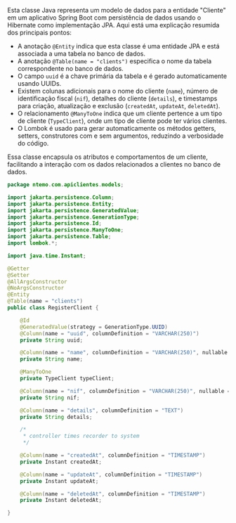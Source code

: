 Esta classe Java representa um modelo de dados para a entidade "Cliente" em um aplicativo Spring Boot com persistência de dados usando o Hibernate como implementação JPA. Aqui está uma explicação resumida dos principais pontos:

* A anotação `@Entity` indica que esta classe é uma entidade JPA e está associada a uma tabela no banco de dados.
* A anotação `@Table(name = "clients")` especifica o nome da tabela correspondente no banco de dados.
* O campo `uuid` é a chave primária da tabela e é gerado automaticamente usando UUIDs.
* Existem colunas adicionais para o nome do cliente (`name`), número de identificação fiscal (`nif`), detalhes do cliente (`details`), e timestamps para criação, atualização e exclusão (`createdAt`, `updateAt`, `deletedAt`).
* O relacionamento `@ManyToOne` indica que um cliente pertence a um tipo de cliente (`TypeClient`), onde um tipo de cliente pode ter vários clientes.
* O Lombok é usado para gerar automaticamente os métodos getters, setters, construtores com e sem argumentos, reduzindo a verbosidade do código.

Essa classe encapsula os atributos e comportamentos de um cliente, facilitando a interação com os dados relacionados a clientes no banco de dados.

```java
package ntemo.com.apiclientes.models;

import jakarta.persistence.Column;
import jakarta.persistence.Entity;
import jakarta.persistence.GeneratedValue;
import jakarta.persistence.GenerationType;
import jakarta.persistence.Id;
import jakarta.persistence.ManyToOne;
import jakarta.persistence.Table;
import lombok.*;

import java.time.Instant;

@Getter
@Setter
@AllArgsConstructor
@NoArgsConstructor
@Entity
@Table(name = "clients")
public class RegisterClient {

    @Id
    @GeneratedValue(strategy = GenerationType.UUID)
    @Column(name = "uuid", columnDefinition = "VARCHAR(250)")
    private String uuid;

    @Column(name = "name", columnDefinition = "VARCHAR(250)", nullable = false)
    private String name;

    @ManyToOne
    private TypeClient typeClient;

    @Column(name = "nif", columnDefinition = "VARCHAR(250)", nullable = false, unique = true)
    private String nif;

    @Column(name = "details", columnDefinition = "TEXT")
    private String details;

    /*
     * controller times recorder to system
     */

    @Column(name = "createdAt", columnDefinition = "TIMESTAMP")
    private Instant createdAt;

    @Column(name = "updateAt", columnDefinition = "TIMESTAMP")
    private Instant updateAt;

    @Column(name = "deletedAt", columnDefinition = "TIMESTAMP")
    private Instant deletedAt;

}

```
